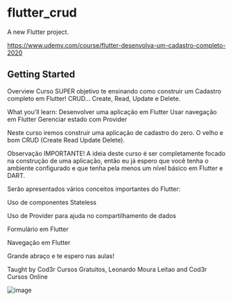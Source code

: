 # flutter_crud

A new Flutter project.

https://www.udemy.com/course/flutter-desenvolva-um-cadastro-completo-2020

## Getting Started

Overview
Curso SUPER objetivo te ensinando como construir um Cadastro completo em Flutter! CRUD... Create, Read, Update e Delete.

What you'll learn:
Desenvolver uma aplicação em Flutter
Usar navegação em Flutter
Gerenciar estado com Provider

Neste curso iremos construir uma aplicação de cadastro do zero. O velho e bom CRUD (Create Read Update Delete).

Observação IMPORTANTE! A ideia deste curso é ser completamente focado na construção de uma aplicação, então eu já espero que você tenha o ambiente configurado e que tenha pela menos um nível básico em Flutter e DART.

Serão apresentados vários conceitos importantes do Flutter:

Uso de componentes Stateless

Uso de Provider para ajuda no compartilhamento de dados

Formulário em Flutter

Navegação em Flutter

Grande abraço e te espero nas aulas!

Taught by
Cod3r Cursos Gratuitos, Leonardo Moura Leitao and Cod3r Cursos Online

![image](https://user-images.githubusercontent.com/67984677/177428960-12f2d27c-51e0-44bf-b5c2-56a4e0cb306f.png)
